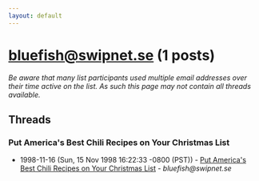 ```yaml
---
layout: default
---
```


# bluefish@swipnet.se (1 posts)

_Be aware that many list participants used multiple email addresses over their time active on the list. As such this page may not contain all threads available._

## Threads

### Put America's Best Chili Recipes on Your Christmas List
+ 1998-11-16 (Sun, 15 Nov 1998 16:22:33 -0800 (PST)) - [Put America's Best Chili Recipes on Your Christmas List](/archive/1998/11/32f944b6a89f9c46111a51ad143568382f028d3930eb1801ca3fe36c167eceef) - _bluefish@swipnet.se_

